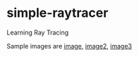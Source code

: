 # simple-raytracer

Learning Ray Tracing

Sample images are [image](https://github.com/0V/simple-raytracer/tree/master/src/study/image),
[image2](https://github.com/0V/simple-raytracer/tree/master/src/study/image2),
[image3](https://github.com/0V/simple-raytracer/tree/master/src/study/image3)

